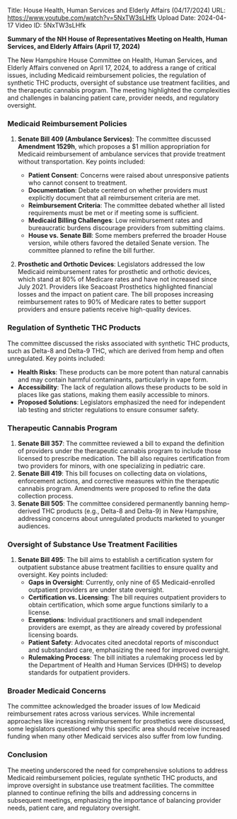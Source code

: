 Title: House Health, Human Services and Elderly Affairs (04/17/2024)
URL: https://www.youtube.com/watch?v=5NxTW3sLHfk
Upload Date: 2024-04-17
Video ID: 5NxTW3sLHfk

**Summary of the NH House of Representatives Meeting on Health, Human Services, and Elderly Affairs (April 17, 2024)**

The New Hampshire House Committee on Health, Human Services, and Elderly Affairs convened on April 17, 2024, to address a range of critical issues, including Medicaid reimbursement policies, the regulation of synthetic THC products, oversight of substance use treatment facilities, and the therapeutic cannabis program. The meeting highlighted the complexities and challenges in balancing patient care, provider needs, and regulatory oversight.

### **Medicaid Reimbursement Policies**
1. **Senate Bill 409 (Ambulance Services)**: The committee discussed **Amendment 1529h**, which proposes a $1 million appropriation for Medicaid reimbursement of ambulance services that provide treatment without transportation. Key points included:
   - **Patient Consent**: Concerns were raised about unresponsive patients who cannot consent to treatment.
   - **Documentation**: Debate centered on whether providers must explicitly document that all reimbursement criteria are met.
   - **Reimbursement Criteria**: The committee debated whether all listed requirements must be met or if meeting some is sufficient.
   - **Medicaid Billing Challenges**: Low reimbursement rates and bureaucratic burdens discourage providers from submitting claims.
   - **House vs. Senate Bill**: Some members preferred the broader House version, while others favored the detailed Senate version. The committee planned to refine the bill further.

2. **Prosthetic and Orthotic Devices**: Legislators addressed the low Medicaid reimbursement rates for prosthetic and orthotic devices, which stand at 80% of Medicare rates and have not increased since July 2021. Providers like Seacoast Prosthetics highlighted financial losses and the impact on patient care. The bill proposes increasing reimbursement rates to 90% of Medicare rates to better support providers and ensure patients receive high-quality devices.

### **Regulation of Synthetic THC Products**
The committee discussed the risks associated with synthetic THC products, such as Delta-8 and Delta-9 THC, which are derived from hemp and often unregulated. Key points included:
   - **Health Risks**: These products can be more potent than natural cannabis and may contain harmful contaminants, particularly in vape form.
   - **Accessibility**: The lack of regulation allows these products to be sold in places like gas stations, making them easily accessible to minors.
   - **Proposed Solutions**: Legislators emphasized the need for independent lab testing and stricter regulations to ensure consumer safety.

### **Therapeutic Cannabis Program**
1. **Senate Bill 357**: The committee reviewed a bill to expand the definition of providers under the therapeutic cannabis program to include those licensed to prescribe medication. The bill also requires certification from two providers for minors, with one specializing in pediatric care.
2. **Senate Bill 419**: This bill focuses on collecting data on violations, enforcement actions, and corrective measures within the therapeutic cannabis program. Amendments were proposed to refine the data collection process.
3. **Senate Bill 505**: The committee considered permanently banning hemp-derived THC products (e.g., Delta-8 and Delta-9) in New Hampshire, addressing concerns about unregulated products marketed to younger audiences.

### **Oversight of Substance Use Treatment Facilities**
1. **Senate Bill 495**: The bill aims to establish a certification system for outpatient substance abuse treatment facilities to ensure quality and oversight. Key points included:
   - **Gaps in Oversight**: Currently, only nine of 65 Medicaid-enrolled outpatient providers are under state oversight.
   - **Certification vs. Licensing**: The bill requires outpatient providers to obtain certification, which some argue functions similarly to a license.
   - **Exemptions**: Individual practitioners and small independent providers are exempt, as they are already covered by professional licensing boards.
   - **Patient Safety**: Advocates cited anecdotal reports of misconduct and substandard care, emphasizing the need for improved oversight.
   - **Rulemaking Process**: The bill initiates a rulemaking process led by the Department of Health and Human Services (DHHS) to develop standards for outpatient providers.

### **Broader Medicaid Concerns**
The committee acknowledged the broader issues of low Medicaid reimbursement rates across various services. While incremental approaches like increasing reimbursement for prosthetics were discussed, some legislators questioned why this specific area should receive increased funding when many other Medicaid services also suffer from low funding.

### **Conclusion**
The meeting underscored the need for comprehensive solutions to address Medicaid reimbursement policies, regulate synthetic THC products, and improve oversight in substance use treatment facilities. The committee planned to continue refining the bills and addressing concerns in subsequent meetings, emphasizing the importance of balancing provider needs, patient care, and regulatory oversight.
